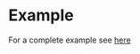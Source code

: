 # Example

For a complete example see [here](https://github.com/petercinibulk/envied/tree/main/examples/envied_example)
